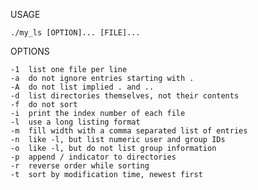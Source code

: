 USAGE

    ./my_ls [OPTION]... [FILE]...
  
OPTIONS

    -1  list one file per line
    -a  do not ignore entries starting with .
    -A  do not list implied . and ..
    -d  list directories themselves, not their contents
    -f  do not sort
    -i  print the index number of each file
    -l  use a long listing format
    -m  fill width with a comma separated list of entries
    -n  like -l, but list numeric user and group IDs
    -o  like -l, but do not list group information
    -p  append / indicator to directories
    -r  reverse order while sorting
    -t  sort by modification time, newest first
